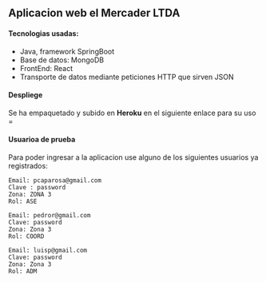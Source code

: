 ## Aplicacion web el Mercader LTDA
#### Tecnologias usadas:
- Java, framework SpringBoot
- Base de datos: MongoDB
- FrontEnd: React
- Transporte de datos mediante peticiones HTTP que sirven JSON


#### Despliege
Se ha empaquetado y subido en <b>Heroku</b> en el siguiente enlace para su uso = 

#### Usuarioa de prueba
Para poder ingresar a la aplicacion use alguno de los siguientes usuarios ya registrados:

    Email: pcaparosa@gmail.com
    Clave : password
    Zona: ZONA 3
    Rol: ASE

    Email: pedror@gmail.com
    Clave: password
    Zona: Zona 3
    Rol: COORD

    Email: luisp@gmail.com
    Clave: password
    Zona: Zona 3
    Rol: ADM